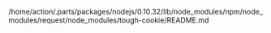 /home/action/.parts/packages/nodejs/0.10.32/lib/node_modules/npm/node_modules/request/node_modules/tough-cookie/README.md